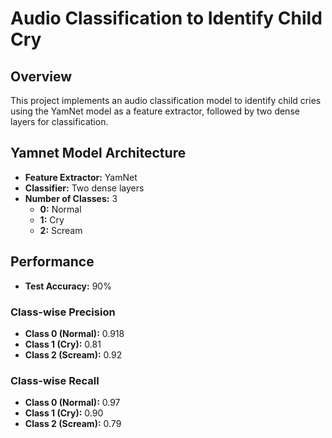 # Audio Classification to Identify Child Cry

## Overview
This project implements an audio classification model to identify child cries using the YamNet model as a feature extractor, followed by two dense layers for classification.

## Yamnet Model Architecture
- **Feature Extractor:** YamNet
- **Classifier:** Two dense layers
- **Number of Classes:** 3
  - **0:** Normal
  - **1:** Cry
  - **2:** Scream

## Performance
- **Test Accuracy:** 90%

### Class-wise Precision
- **Class 0 (Normal):** 0.918
- **Class 1 (Cry):** 0.81
- **Class 2 (Scream):** 0.92

### Class-wise Recall
- **Class 0 (Normal):** 0.97
- **Class 1 (Cry):** 0.90
- **Class 2 (Scream):** 0.79

